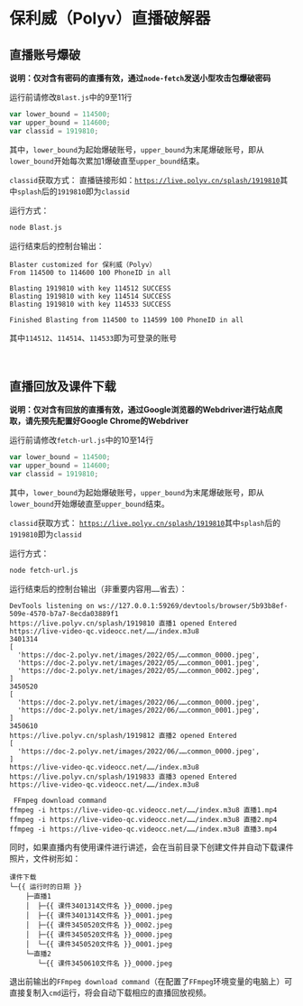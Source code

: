 # 保利威（Polyv）直播破解器



## 直播账号爆破

**说明：仅对含有密码的直播有效，通过`node-fetch`发送小型攻击包爆破密码**

运行前请修改`Blast.js`中的9至11行

```javascript
var lower_bound = 114500;
var upper_bound = 114600;
var classid = 1919810;
```

其中，`lower_bound`为起始爆破账号，`upper_bound`为末尾爆破账号，即从`lower_bound`开始每次累加1爆破直至`upper_bound`结束。

`classid`获取方式：
直播链接形如：[`https://live.polyv.cn/splash/1919810`](https://live.polyv.cn/splash/1919810)其中`splash`后的`1919810`即为`classid`

运行方式：

```bash
node Blast.js
```

运行结束后的控制台输出：

```
Blaster customized for 保利威（Polyv）
From 114500 to 114600 100 PhoneID in all

Blasting 1919810 with key 114512 SUCCESS
Blasting 1919810 with key 114514 SUCCESS
Blasting 1919810 with key 114533 SUCCESS

Finished Blasting from 114500 to 114599 100 PhoneID in all
```

其中`114512`、`114514`、`114533`即为可登录的账号

<br>

## 直播回放及课件下载

**说明：仅对含有回放的直播有效，通过Google浏览器的Webdriver进行站点爬取，请先预先配置好Google Chrome的Webdriver**

运行前请修改`fetch-url.js`中的10至14行

```javascript
var lower_bound = 114500;
var upper_bound = 114600;
var classid = 1919810;
```

其中，`lower_bound`为起始爆破账号，`upper_bound`为末尾爆破账号，即从`lower_bound`开始爆破直至`upper_bound`结束。

`classid`获取方式：
[`https://live.polyv.cn/splash/1919810`](https://live.polyv.cn/splash/1919810)其中`splash`后的`1919810`即为`classid`

运行方式：

```bash
node fetch-url.js
```

运行结束后的控制台输出（非重要内容用`……`省去）：

```
DevTools listening on ws://127.0.0.1:59269/devtools/browser/5b93b8ef-509e-4570-b7a7-8ecda03889f1
https://live.polyv.cn/splash/1919810 直播1 opened Entered
https://live-video-qc.videocc.net/……/index.m3u8
3401314
[
  'https://doc-2.polyv.net/images/2022/05/……common_0000.jpeg',
  'https://doc-2.polyv.net/images/2022/05/……common_0001.jpeg',
  'https://doc-2.polyv.net/images/2022/05/……common_0002.jpeg',
]
3450520
[
  'https://doc-2.polyv.net/images/2022/06/……common_0000.jpeg',
  'https://doc-2.polyv.net/images/2022/06/……common_0001.jpeg',
]
3450610
https://live.polyv.cn/splash/1919812 直播2 opened Entered
[
  'https://doc-2.polyv.net/images/2022/06/……common_0000.jpeg',
]
https://live-video-qc.videocc.net/……/index.m3u8
https://live.polyv.cn/splash/1919833 直播3 opened Entered
https://live-video-qc.videocc.net/……/index.m3u8

 FFmpeg download command
ffmpeg -i https://live-video-qc.videocc.net/……/index.m3u8 直播1.mp4
ffmpeg -i https://live-video-qc.videocc.net/……/index.m3u8 直播2.mp4
ffmpeg -i https://live-video-qc.videocc.net/……/index.m3u8 直播3.mp4
```

同时，如果直播内有使用课件进行讲述，会在当前目录下创建文件并自动下载课件照片，文件树形如：

```
课件下载
└─{{ 运行时的日期 }}
    ├─直播1
    │  ├─{{ 课件3401314文件名 }}_0000.jpeg
    │  ├─{{ 课件3401314文件名 }}_0001.jpeg
    │  ├─{{ 课件3450520文件名 }}_0002.jpeg
    │  ├─{{ 课件3450520文件名 }}_0000.jpeg
    │  └─{{ 课件3450520文件名 }}_0001.jpeg
    └─直播2
       └─{{ 课件3450610文件名 }}_0000.jpeg
```

退出前输出的`FFmpeg download command`（在配置了`FFmpeg`环境变量的电脑上）可直接复制入`cmd`运行，将会自动下载相应的直播回放视频。
